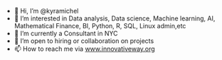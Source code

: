 - 👋 Hi, I’m @kyramichel
- 👀 I’m interested in Data analysis, Data science, Machine learning, AI, Mathematical Finance, BI, Python, R, SQL, Linux admin,etc
- 🌱 I’m currently a Consultant in NYC
- 💞️ I’m open to hiring or collaboration on projects
- 📫 How to reach me via www.innovativeway.org

<!---
kyramichel/kyramichel is a ✨ special ✨ repository because its `README.md` (this file) appears on your GitHub profile.
You can click the Preview link to take a look at your changes.
--->
